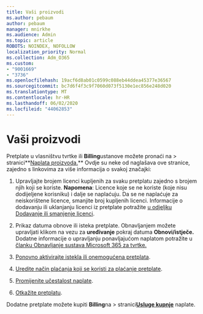 ```yaml
---
title: Vaši proizvodi
ms.author: pebaum
author: pebaum
manager: mnirkhe
ms.audience: Admin
ms.topic: article
ROBOTS: NOINDEX, NOFOLLOW
localization_priority: Normal
ms.collection: Adm_O365
ms.custom:
- "9001669"
- "3736"
ms.openlocfilehash: 19acf6d8ab01c0599c088eb44ddea45377e36567
ms.sourcegitcommit: bc7d6f4f3c9f7060d073f5130e1ec856e248d020
ms.translationtype: MT
ms.contentlocale: hr-HR
ms.lasthandoff: 06/02/2020
ms.locfileid: "44062853"
---
```

# <a name="your-products"></a>Vaši proizvodi

Pretplate u vlasništvu tvrtke ili **Billing**ustanove možete pronaći na  >  stranici**[Naplata proizvoda.](https://go.microsoft.com/fwlink/p/?linkid=842054)** Ovdje su neke od naglašava ove stranice, zajedno s linkovima za više informacija o svakoj značajki:

1. Upravljajte brojem licenci kupljenih za svaku pretplatu zajedno s brojem njih koji se koriste.  **Napomena**: Licence koje se ne koriste (koje nisu dodijeljene korisniku) i dalje se naplaćuju.  Da se ne naplaćuje za neiskorištene licence, smanjite broj kupljenih licenci. Informacije o dodavanju ili uklanjanju licenci iz pretplate potražite [u odjeljku Dodavanje ili smanjenje licenci](https://docs.microsoft.com/alchemyinsights/how-to-add-or-reduce-licenses).

2. Prikaz datuma obnove ili isteka pretplate.  Obnavljanjem možete upravljati klikom na vezu za **uređivanje** pokraj datuma **Obnovi/istječe.**  Dodatne informacije o upravljanju ponavljajućom naplatom potražite u [članku Obnavljanje sustava Microsoft 365 za tvrtke.](https://go.microsoft.com/fwlink/?linkid=2119216)

3. [Ponovno aktivirajte istekla ili onemogućena pretplata](https://go.microsoft.com/fwlink/?linkid=2117519).

4. [Uredite način plaćanja koji se koristi za plaćanje pretplate](https://go.microsoft.com/fwlink/?linkid=2117167).

5. [Promijenite učestalost naplate](https://go.microsoft.com/fwlink/?linkid=2119112).

6. [Otkažite pretplatu](https://go.microsoft.com/fwlink/?linkid=2119113).

Dodatne pretplate možete kupiti **Billing**na  >  stranici[**Usluge kupnje**](https://go.microsoft.com/fwlink/p/?linkid=868433) naplate.
